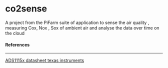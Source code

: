 # co2sense
A project from the PiFarm suite of application to sense the air quality , measuring Cox, Nox , Sox of ambient air and analyse the data over time on the cloud


#### References
****
[ADS1115x datasheet texas instruments](http://www.ti.com/lit/ds/sbas444c/sbas444c.pdf)
